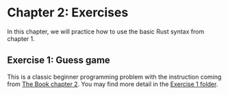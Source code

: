 # Chapter 2: Exercises
In this chapter, we will practice how to use the basic Rust syntax from chapter 1. 

## Exercise 1: Guess game
This is a classic beginner programming problem with the instruction coming from <a href="https://doc.rust-lang.org/book/ch02-00-guessing-game-tutorial.html">The Book chapter 2</a>. You may find more detail in the <a href="https://github.com/jacquessham/learn_rust/tree/main/ch2/ex1">Exercise 1 folder</a>.

